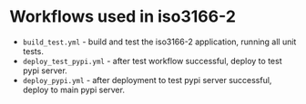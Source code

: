 # Workflows used in iso3166-2

* `build_test.yml` - build and test the iso3166-2 application, running all unit tests.
* `deploy_test_pypi.yml` - after test workflow successful, deploy to test pypi server.
* `deploy_pypi.yml` - after deployment to test pypi server successful, deploy to main pypi server.